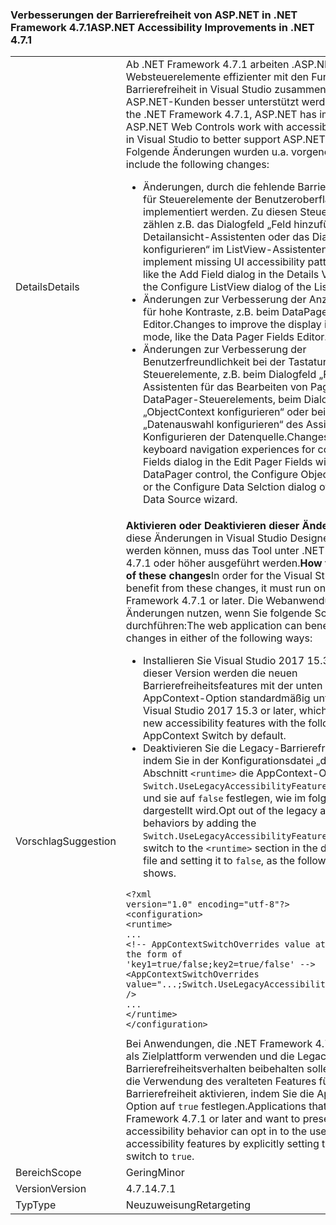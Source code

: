 ### <a name="aspnet-accessibility-improvements-in-net-471"></a><span data-ttu-id="b46fa-101">Verbesserungen der Barrierefreiheit von ASP.NET in .NET Framework 4.7.1</span><span class="sxs-lookup"><span data-stu-id="b46fa-101">ASP.NET Accessibility Improvements in .NET 4.7.1</span></span>

|   |   |
|---|---|
|<span data-ttu-id="b46fa-102">Details</span><span class="sxs-lookup"><span data-stu-id="b46fa-102">Details</span></span>|<span data-ttu-id="b46fa-103">Ab .NET Framework 4.7.1 arbeiten .ASP.NET-Websteuerelemente effizienter mit den Funktionen für die Barrierefreiheit in Visual Studio zusammen, wodurch ASP.NET-Kunden besser unterstützt werden.</span><span class="sxs-lookup"><span data-stu-id="b46fa-103">Starting with the .NET Framework 4.7.1, ASP.NET has improved how ASP.NET Web Controls work with accessibility technology in Visual Studio to better support ASP.NET customers.</span></span>  <span data-ttu-id="b46fa-104">Folgende Änderungen wurden u.a. vorgenommen:</span><span class="sxs-lookup"><span data-stu-id="b46fa-104">These include the following changes:</span></span><ul><li><span data-ttu-id="b46fa-105">Änderungen, durch die fehlende Barrierefreiheitsmuster für Steuerelemente der Benutzeroberfläche implementiert werden. Zu diesen Steuerelementen zählen z.B. das Dialogfeld „Feld hinzufügen“ im Detailansicht-Assistenten oder das Dialogfeld „ListView konfigurieren“ im ListView-Assistenten.</span><span class="sxs-lookup"><span data-stu-id="b46fa-105">Changes to implement missing UI accessibility patterns in controls, like the Add Field dialog in the Details View wizard, or the Configure ListView dialog of the ListView wizard.</span></span></li><li><span data-ttu-id="b46fa-106">Änderungen zur Verbesserung der Anzeige im Modus für hohe Kontraste, z.B. beim DataPager-Feld-Editor.</span><span class="sxs-lookup"><span data-stu-id="b46fa-106">Changes to improve the display in High Contrast mode, like the Data Pager Fields Editor.</span></span></li><li><span data-ttu-id="b46fa-107">Änderungen zur Verbesserung der Benutzerfreundlichkeit bei der Tastaturnavigation für Steuerelemente, z.B. beim Dialogfeld „Felder“ im Assistenten für das Bearbeiten von Pagerfeldern des DataPager-Steuerelements, beim Dialogfeld „ObjectContext konfigurieren“ oder beim Dialogfeld „Datenauswahl konfigurieren“ des Assistenten zum Konfigurieren der Datenquelle.</span><span class="sxs-lookup"><span data-stu-id="b46fa-107">Changes to improve the keyboard navigation experiences for controls, like the Fields dialog in the Edit Pager Fields wizard of the DataPager control, the Configure ObjectContext dialog, or the Configure Data Selction dialog of the Configure Data Source wizard.</span></span></li></ul>|
|<span data-ttu-id="b46fa-108">Vorschlag</span><span class="sxs-lookup"><span data-stu-id="b46fa-108">Suggestion</span></span>|<span data-ttu-id="b46fa-109"><strong>Aktivieren oder Deaktivieren dieser Änderungen:</strong> Damit diese Änderungen in Visual Studio Designer eingesetzt werden können, muss das Tool unter .NET Framework 4.7.1 oder höher ausgeführt werden.</span><span class="sxs-lookup"><span data-stu-id="b46fa-109"><strong>How to opt in or out of these changes</strong>In order for the Visual Studio Designer to benefit from these changes, it must run on the .NET Framework 4.7.1 or later.</span></span> <span data-ttu-id="b46fa-110">Die Webanwendung kann diese Änderungen nutzen, wenn Sie folgende Schritte durchführen:</span><span class="sxs-lookup"><span data-stu-id="b46fa-110">The web application can benefit from these changes in either of the following ways:</span></span><ul><li><span data-ttu-id="b46fa-111">Installieren Sie Visual Studio 2017 15.3 oder höher. Ab dieser Version werden die neuen Barrierefreiheitsfeatures mit der unten aufgeführten AppContext-Option standardmäßig unterstützt.</span><span class="sxs-lookup"><span data-stu-id="b46fa-111">Install Visual Studio 2017 15.3 or later, which supports the new accessibility features with the following AppContext Switch by default.</span></span></li><li><span data-ttu-id="b46fa-112">Deaktivieren Sie die Legacy-Barrierefreiheitsverhalten, indem Sie in der Konfigurationsdatei „devenv.exe“ dem Abschnitt <code>&lt;runtime&gt;</code> die AppContext-Option <code>Switch.UseLegacyAccessibilityFeatures</code> hinzufügen und sie auf <code>false</code> festlegen, wie im folgenden Beispiel dargestellt wird.</span><span class="sxs-lookup"><span data-stu-id="b46fa-112">Opt out of the legacy accessibility behaviors by adding the <code>Switch.UseLegacyAccessibilityFeatures</code> AppContext switch to the <code>&lt;runtime&gt;</code> section in the devenv.exe.config file and setting it to <code>false</code>, as the following example shows.</span></span></li></ul><pre><code class="language-xml">&lt;?xml version=&quot;1.0&quot; encoding=&quot;utf-8&quot;?&gt;&#13;&#10;&lt;configuration&gt;&#13;&#10;&lt;runtime&gt;&#13;&#10;...&#13;&#10;&lt;!-- AppContextSwitchOverrides value attribute is in the form of &#39;key1=true/false;key2=true/false&#39;  --&gt;&#13;&#10;&lt;AppContextSwitchOverrides value=&quot;...;Switch.UseLegacyAccessibilityFeatures=false&quot; /&gt;&#13;&#10;...&#13;&#10;&lt;/runtime&gt;&#13;&#10;&lt;/configuration&gt;&#13;&#10;</code></pre><span data-ttu-id="b46fa-113">Bei Anwendungen, die .NET Framework 4.7.1 oder höher als Zielplattform verwenden und die Legacy-Barrierefreiheitsverhalten beibehalten sollen, können Sie die Verwendung des veralteten Features für die Barrierefreiheit aktivieren, indem Sie die AppContext-Option auf <code>true</code> festlegen.</span><span class="sxs-lookup"><span data-stu-id="b46fa-113">Applications that target the .NET Framework 4.7.1 or later and want to preserve the legacy accessibility behavior can opt in to the use of legacy accessibility features by explicitly setting this AppContext switch to <code>true</code>.</span></span>|
|<span data-ttu-id="b46fa-114">Bereich</span><span class="sxs-lookup"><span data-stu-id="b46fa-114">Scope</span></span>|<span data-ttu-id="b46fa-115">Gering</span><span class="sxs-lookup"><span data-stu-id="b46fa-115">Minor</span></span>|
|<span data-ttu-id="b46fa-116">Version</span><span class="sxs-lookup"><span data-stu-id="b46fa-116">Version</span></span>|<span data-ttu-id="b46fa-117">4.7.1</span><span class="sxs-lookup"><span data-stu-id="b46fa-117">4.7.1</span></span>|
|<span data-ttu-id="b46fa-118">Typ</span><span class="sxs-lookup"><span data-stu-id="b46fa-118">Type</span></span>|<span data-ttu-id="b46fa-119">Neuzuweisung</span><span class="sxs-lookup"><span data-stu-id="b46fa-119">Retargeting</span></span>|


